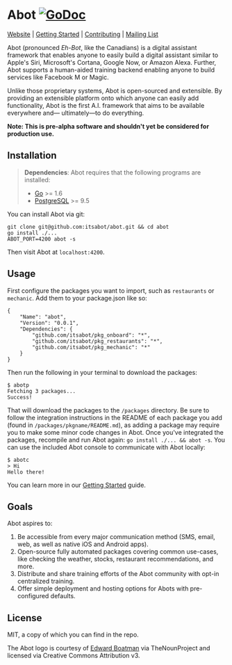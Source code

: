 # Abot [![GoDoc](https://godoc.org/github.com/itsabot/abot?status.svg)](https://godoc.org/github.com/itsabot/abot)

[Website](https://www.itsabot.org) | [Getting Started](https://github.com/itsabot/abot/wiki/Getting-Started) | [Contributing](https://github.com/itsabot/abot/wiki/How-to-Contribute) | [Mailing List](https://groups.google.com/forum/#!forum/abot-discussion)
 
Abot (pronounced *Eh-Bot*, like the Canadians) is a digital assistant framework
that enables anyone to easily build a digital assistant similar to Apple's Siri,
Microsoft's Cortana, Google Now, or Amazon Alexa. Further, Abot supports a
human-aided training backend enabling anyone to build services like Facebook M
or Magic.

Unlike those proprietary systems, Abot is open-sourced and extensible. By
providing an extensible platform onto which anyone can easily add functionality,
Abot is the first A.I. framework that aims to be available everywhere and—
ultimately—to do everything.

**Note: This is pre-alpha software and shouldn't yet be considered for
production use.**

## Installation

> **Dependencies**: Abot requires that the following programs are installed:
>
> * [Go](https://golang.org/dl/) >= 1.6
> * [PostgreSQL](http://www.postgresql.org/download/) >= 9.5

You can install Abot via git:

```
git clone git@github.com:itsabot/abot.git && cd abot
go install ./...
ABOT_PORT=4200 abot -s
```

Then visit Abot at `localhost:4200`.

## Usage

First configure the packages you want to import, such as `restaurants` or
`mechanic`. Add them to your package.json like so:

```
{
	"Name": "abot",
	"Version": "0.0.1",
	"Dependencies": {
		"github.com/itsabot/pkg_onboard": "*",
		"github.com/itsabot/pkg_restaurants": "*",
		"github.com/itsabot/pkg_mechanic": "*"
	}
}
```

Then run the following in your terminal to download the packages:

```
$ abotp
Fetching 3 packages...
Success!
```

That will download the packages to the `/packages` directory. Be sure to follow
the integration instructions in the README of each package you add (found in
`/packages/pkgname/README.md`), as adding a package may require you to make some
minor code changes in Abot. Once you've integrated the packages, recompile and
run Abot again: `go install ./... && abot -s`. You can use the included Abot
console to communicate with Abot locally:

```
$ abotc
> Hi
Hello there!
```

You can learn more in our
[Getting Started](https://github.com/itsabot/abot/wiki/Getting-Started) guide.

## Goals

Abot aspires to:

1. Be accessible from every major communication method (SMS, email, web, as well
as native iOS and Android apps).
1. Open-source fully automated packages covering common use-cases, like checking
the weather, stocks, restaurant recommendations, and more.
1. Distribute and share training efforts of the Abot community with opt-in
centralized training.
1. Offer simple deployment and hosting options for Abots with pre-configured
defaults.

## License

MIT, a copy of which you can find in the repo.

The Abot logo is courtesy of
[Edward Boatman](https://thenounproject.com/edward/) via TheNounProject and
licensed via Creative Commons Attribution v3.

